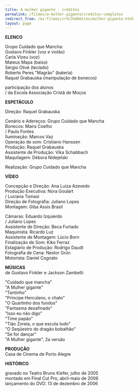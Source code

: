 ```yaml
---
title: A mulher gigante - créditos
permalink: /filmes/a-mulher-gigante/creditos-completos
redirect_from: /os-filmes/cr%C3%A9ditos/mulher-gigante.html
layout: page
---
```

**ELENCO**

Grupo Cuidado que Mancha:\
Gustavo Finkler (voz e violão)\
Carla Vizeu (voz)\
Mateus Mapa (baixo)\
Sérgio Olivé (teclado)\
Roberto Peres "Magrão" (bateria)\
Raquel Grabauska (manipulação de bonecos)

participação dos alunos\
/ da Escola Associação Cristã de Moços

**ESPETÁCULO**

Direção: Raquel Grabauska

Cenário e Adereços: Grupo Cuidado que Mancha\
Bonecos: Maíra Coelho\
/ Paulo Fontes\
Iluminação: Marcos Vaz\
Operação de som: Cristiano Hanssen\
Produção: Raquel Grabauska\
Assistente de Produção: Vika Schabbach\
Maquilagem: Débora Nidejelski

Realização: Grupo Cuidado que Mancha

**VÍDEO**

Concepção e Direção: Ana Luiza Azevedo\
Produção Executiva: Nora Goulart\
/ Luciana Tomasi\
Direção de Fotografia: Juliano Lopes\
Montagem: Giba Assis Brasil

Câmaras: Eduardo Izquierdo\
/ Juliano Lopes\
Assistente de Direção: Beca Furtado\
Maquinista: Ricardo Luz\
Assistente de Montagem: Lúcio Born\
Finalização de Som: Kiko Ferraz\
Estagiário de Produção: Rodrigo Daudt\
Fotografia de Cena: Nestor Grün\
Motorista: Daniel Cognato

**MÚSICAS**\
de Gustavo Finkler e Jackson Zambelli:

"Cuidado que mancha"\
"A Mulher gigante"\
"Tantinho"\
"Príncipe Herculano, o chato"\
"O Quartinho dos fundos"\
"Fantasma desafinado"\
"Isso eu não digo"\
"Time papão"\
"Tião Zoreia, o que escuta tudo"\
"O Seqüestro do dragão bobalhão"\
"Se for dançar"\
"A Mulher gigante", 2a versão

**PRODUÇÃO**\
Casa de Cinema de Porto Alegre

**HISTÓRICO**

gravado no Teatro Bruno Kiefer, julho de 2005\
montado em Final Cut Pro, abril-maio de 2006\
lançamento do DVD: 13 de dezembro de 2006
